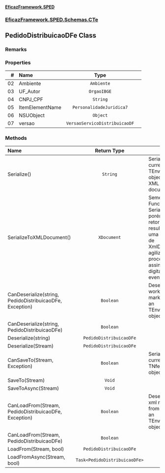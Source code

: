 #### [EficazFramework.SPED](EficazFrameworkSPED.md 'EficazFramework SPED')
### [EficazFramework.SPED.Schemas.CTe](EficazFramework.SPED.Schemas.CTe.md 'EficazFramework.SPED.Schemas.CTe')

## PedidoDistribuicaoDFe Class

### Remarks
### Properties

| # | Name | Type | |
| ---: | :--- | :---: | :--- |
| 02 | Ambiente | `Ambiente` |  |
| 03 | UF_Autor | `OrgaoIBGE` |  |
| 04 | CNPJ_CPF | `String` |  |
| 05 | ItemElementName | `PersonalidadeJuridica7` |  |
| 06 | NSUObject | `Object` |  |
| 07 | versao | `VersaoServicoDistribuicaoDF` |  |
### Methods

| Name | Return Type | |
| :--- | :---: | :--- |
| Serialize() | `String` | Serializes current TEnvEvento object into an XML document |
| SerializeToXMLDocument() | `XDocument` | Semelhante À Function Serialize, porém já retorna o resultado            em uma instância de XmlDocument, agilizando o processo de assinatura            digital dos eventos. |
| CanDeserialize(string, PedidoDistribuicaoDFe, Exception) | `Boolean` | Deserializes workflow markup into an TEnvEvento object |
| CanDeserialize(string, PedidoDistribuicaoDFe) | `Boolean` |  |
| Deserialize(string) | `PedidoDistribuicaoDFe` |  |
| Deserialize(Stream) | `PedidoDistribuicaoDFe` |  |
| CanSaveTo(Stream, Exception) | `Boolean` | Serializes current TNfeProc object into file |
| SaveTo(Stream) | `Void` |  |
| SaveToAsync(Stream) | `Void` |  |
| CanLoadFrom(Stream, PedidoDistribuicaoDFe, Exception) | `Boolean` | Deserializes xml markup from file into an TEnvEvento object |
| CanLoadFrom(Stream, PedidoDistribuicaoDFe) | `Boolean` |  |
| LoadFrom(Stream, bool) | `PedidoDistribuicaoDFe` |  |
| LoadFromAsync(Stream, bool) | `Task<PedidoDistribuicaoDFe>` |  |

